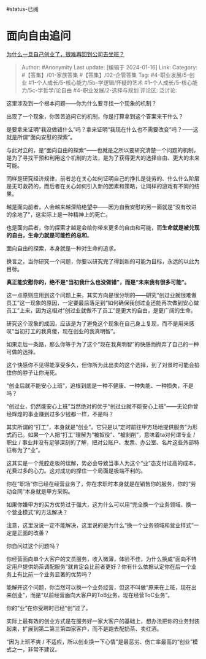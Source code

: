 #status-已阅 

# 面向自由追问
[为什么一旦自己创业了，很难再回到公司去坐班？](https://www.zhihu.com/question/47342018/answer/3363821361)

> Author: #Anonymity
> Last update: [编辑于 2024-01-16]
> Link:
> Category: #【答集】/01-家族答集 #【答集】/02-企管答集
> Tag: #4-职业发展/5-创业 #1-个人成长/5-核心能力/5b-学逻辑/怀疑的艺术 #1-个人成长/5-核心能力/5c-学哲学/论自由 #4-职业发展/2-选择与规划 
> 评论区:
> 泛讨论:

这里涉及到一个根本问题——你为什么要寻找一个现象的机制？

出现了一个现象，你苦苦追问它的机制，你是打算拿到这个答案来干什么？

是要拿来证明“我没做错什么”吗？拿来证明“我现在什么也不需要改变”吗？——这就是所谓“面向安慰的探索”。

与此对立的，是“面向自由的探索”——也就是之所以要研究清楚一个问题的机制，是为了寻找干预和利用这个机制的方法，是为了获得更大的选择自由、更大的未来可能。

同样是研究经济规律，前者总在关心如何证明自己的挣扎是徒劳的、什么什么阶层是无可救药的，而后者在关心如何引入新的因素和策略，让同样的游戏有不同的结果。

越是面向前者，人会越来越深陷绝望中——因为自我安慰的另一面就是“没有改进的余地了”，这实际上是一种精神上的死亡。

也是面向后者，你的探索才越是会给你带来更多的自由和可能，而**生命就是被兑现的自由，生命力就是可能性的总和**。

面向自由的探索，本身就是一种对生命的追求。

换言之，当你研究一个问题，你要以研究完了得到新的可能为目标，永远的以此为目标。

**真正能安慰你的，绝不是“当初我什么也没做错”，而是“未来我有很多可能”。**

这一点原则应用到这个问题上来，其实方向是很分明的——研究“创过业就很难做员工”这一现象的原因，一定要最后落足到“如何确保我创过业还能再次做到安心做员工”上来，因为这相对“创过业就做不了员工”是更大的自由，是更广阔的生命。

研究这个现象的成因，应该是为了避免这个现象在自己身上复现，而不是用来感叹“当初打工的我真傻，现在创业的我真明智”。

如果走后一条路，那么你等于为了这个“现在我真明智”的快感而抛弃了自己的一种可做的选择。

这个快感你不见得能享受多久，但你所为此出卖的这个选择，到了对景时可能会掐住你的脖子让你淹死。

“创业后就不能安心上班”，追根到底是一种不健康、一种失能、一种损失，不是吗？

“创过业，仍然能安心上班”当然绝对的优于“创过业就不能安心上班”——无论你曾经辉煌的事业赚到过多少钱都一样，不是吗？

其实所谓的“打工”，本身就是“创业”。它只是以“定时前往甲方场地提供服务”为形式而已。如果一个人把“打工”理解为“被奴役”、“被剥削”，意味着ta对何谓专业 / 职业 / 事业并没有足够深刻的了解，把对公账户、发票、办公室、名片这些外部特征称为了“业”。

这其实是一个荒腔走板的误解，势必会导致当事人为这个“业”态支付过高的成本，花费过多的心力。这对成功的撑住一个局面是极端不利的。

你在“职场”你已经在经营业务了，你在求职时本身就是在销售你的服务，你的“劳动合同”本身就是甲方采购。

如果你嫌甲方的买方优势过于强大，这为什么可以用“完全换一个业务领域、换一个营业模式”的方法解决？

注意，这里没说一定不能解决，这里说的是为什么“换一个业务领域和营业样式”一定是正面的改善？

你自问过这个问题吗？

你经营面向单个大客户的文员服务，收入微薄，体验不佳，为什么换成“面向不特定用户提供奶茶调配服务”就肯定会比前者更好？你有什么依据认定你在后一个业务上有比前一个业务显著的优势吗？

能解开这个问题，你当然可以换一个业务经营，但这不叫做“原来在上班，现在出来创业”，而是“以前经营面向大客户的ToB业务，现在经营ToC业务”。

你的“业”在你受聘时已经“创”过了。

实际上最有效的创业方式是在服务好一家大客户的基础上，想办法把你的业务封装起来，扩展到第二第三第四家客户，而不是跑去配奶茶、卖红酒。

“因为上班不爽 / 不适应，所以创业换一下心情”是最恶劣、伤亡率最高的“创业”模式之一，非常不建议。
